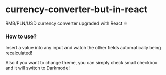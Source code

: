 # currency-converter-but-in-react
RMB/PLN/USD currency converter upgraded with React ⚛️
### How to use?
Insert a value into any input and watch the other fields automatically being recalculated!

Also if you want to change theme, you can simply check small checkbox and it will switch to Darkmode!
